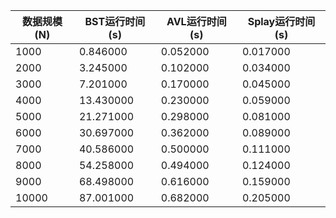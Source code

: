 | 数据规模(N) | BST运行时间(s) | AVL运行时间(s) | Splay运行时间(s) |
|---|---|---|---|
| 1000 | 0.846000 | 0.052000 | 0.017000 |
| 2000 | 3.245000 | 0.102000 | 0.034000 |
| 3000 | 7.201000 | 0.170000 | 0.045000 |
| 4000 | 13.430000 | 0.230000 | 0.059000 |
| 5000 | 21.271000 | 0.298000 | 0.081000 |
| 6000 | 30.697000 | 0.362000 | 0.089000 |
| 7000 | 40.586000 | 0.500000 | 0.111000 |
| 8000 | 54.258000 | 0.494000 | 0.124000 |
| 9000 | 68.498000 | 0.616000 | 0.159000 |
| 10000 | 87.001000 | 0.682000 | 0.205000 |